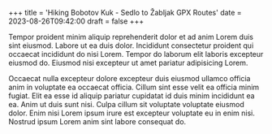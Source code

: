 +++
title = 'Hiking Bobotov Kuk - Sedlo to Žabljak GPX Routes'
date = 2023-08-26T09:42:00
draft = false
+++

Tempor proident minim aliquip reprehenderit dolor et ad anim Lorem duis sint eiusmod. Labore ut ea
duis dolor. Incididunt consectetur proident qui occaecat incididunt do nisi Lorem. Tempor do laborum
elit laboris excepteur eiusmod do. Eiusmod nisi excepteur ut amet pariatur adipisicing Lorem.

Occaecat nulla excepteur dolore excepteur duis eiusmod ullamco officia anim in voluptate ea occaecat
officia. Cillum sint esse velit ea officia minim fugiat. Elit ea esse id aliquip pariatur cupidatat
id duis minim incididunt ea ea. Anim ut duis sunt nisi. Culpa cillum sit voluptate voluptate eiusmod
dolor. Enim nisi Lorem ipsum irure est excepteur voluptate eu in enim nisi. Nostrud ipsum Lorem anim
sint labore consequat do.
